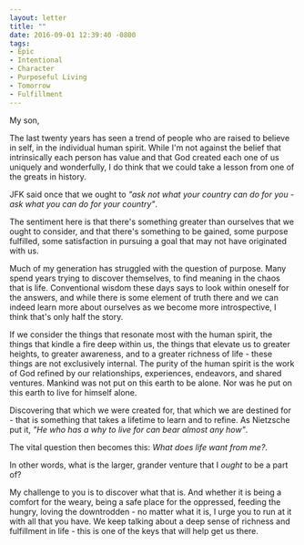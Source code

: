 ```yaml
---
layout: letter
title: ""
date: 2016-09-01 12:39:40 -0800
tags:
- Epic
- Intentional
- Character
- Purposeful Living
- Tomorrow
- Fulfillment
---
```

My son,

The last twenty years has seen a trend of people who are raised to believe in self, in the individual human spirit. While I'm not against the belief that intrinsically each person has value and that God created each one of us uniquely and wonderfully, I do think that we could take a lesson from one of the greats in history.

JFK said once that we ought to <i>"ask not what your country can do for you - ask what you can do for your country"</i>.

The sentiment here is that there's something greater than ourselves that we ought to consider, and that there's something to be gained, some purpose fulfilled, some satisfaction in pursuing a goal that may not have originated with us.

Much of my generation has struggled with the question of purpose. Many spend years trying to discover themselves, to find meaning in the chaos that is life. Conventional wisdom these days says to look within oneself for the answers, and while there is some element of truth there and we can indeed learn more about ourselves as we become more introspective, I think that's only half the story.

If we consider the things that resonate most with the human spirit, the things that kindle a fire deep within us, the things that elevate us to greater heights, to greater awareness, and to a greater richness of life - these things are not exclusively internal. The purity of the human spirit is the work of God refined by our relationships, experiences, endeavors, and shared ventures. Mankind was not put on this earth to be alone. Nor was he put on this earth to live for himself alone.

Discovering that which we were created for, that which we are destined for - that is something that takes a lifetime to learn and to refine. As Nietzsche put it, <i>"He who has a why to live for can bear almost any how"</i>.

The vital question then becomes this: *What does life want from me?*.

In other words, what is the larger, grander venture that I *ought* to be a part of?

My challenge to you is to discover what that is. And whether it is being a comfort for the weary, being a safe place for the oppressed, feeding the hungry, loving the downtrodden - no matter what it is, I urge you to run at it with all that you have. We keep talking about a deep sense of richness and fulfillment in life - this is one of the keys that will help get us there.

